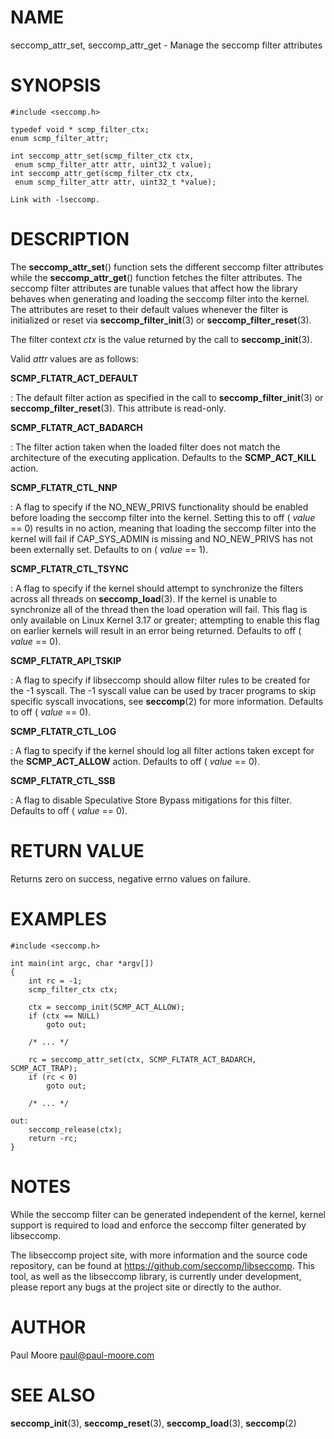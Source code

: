 NAME
====

seccomp_attr_set, seccomp_attr_get - Manage the seccomp filter
attributes

SYNOPSIS
========

    #include <seccomp.h>

    typedef void * scmp_filter_ctx;
    enum scmp_filter_attr;

    int seccomp_attr_set(scmp_filter_ctx ctx,
     enum scmp_filter_attr attr, uint32_t value);
    int seccomp_attr_get(scmp_filter_ctx ctx,
     enum scmp_filter_attr attr, uint32_t *value);

    Link with -lseccomp.

DESCRIPTION
===========

The **seccomp_attr_set**() function sets the different seccomp filter
attributes while the **seccomp_attr_get**() function fetches the
filter attributes. The seccomp filter attributes are tunable values that
affect how the library behaves when generating and loading the seccomp
filter into the kernel. The attributes are reset to their default values
whenever the filter is initialized or reset via
**seccomp_filter_init**(3) or **seccomp_filter_reset**(3).

The filter context *ctx* is the value returned by the call to
**seccomp_init**(3).

Valid *attr* values are as follows:

**SCMP_FLTATR_ACT_DEFAULT**

:   The default filter action as specified in the call to
    **seccomp_filter_init**(3) or **seccomp_filter_reset**(3). This
    attribute is read-only.

**SCMP_FLTATR_ACT_BADARCH**

:   The filter action taken when the loaded filter does not match the
    architecture of the executing application. Defaults to the
    **SCMP_ACT_KILL** action.

**SCMP_FLTATR_CTL_NNP**

:   A flag to specify if the NO_NEW_PRIVS functionality should be
    enabled before loading the seccomp filter into the kernel. Setting
    this to off ( *value* == 0) results in no action, meaning that
    loading the seccomp filter into the kernel will fail if
    CAP_SYS_ADMIN is missing and NO_NEW_PRIVS has not been
    externally set. Defaults to on ( *value* == 1).

**SCMP_FLTATR_CTL_TSYNC**

:   A flag to specify if the kernel should attempt to synchronize the
    filters across all threads on **seccomp_load**(3). If the kernel is
    unable to synchronize all of the thread then the load operation will
    fail. This flag is only available on Linux Kernel 3.17 or greater;
    attempting to enable this flag on earlier kernels will result in an
    error being returned. Defaults to off ( *value* == 0).

**SCMP_FLTATR_API_TSKIP**

:   A flag to specify if libseccomp should allow filter rules to be
    created for the -1 syscall. The -1 syscall value can be used by
    tracer programs to skip specific syscall invocations, see
    **seccomp**(2) for more information. Defaults to off ( *value* ==
    0).

**SCMP_FLTATR_CTL_LOG**

:   A flag to specify if the kernel should log all filter actions taken
    except for the **SCMP_ACT_ALLOW** action. Defaults to off (
    *value* == 0).

**SCMP_FLTATR_CTL_SSB**

:   A flag to disable Speculative Store Bypass mitigations for this
    filter. Defaults to off ( *value* == 0).

RETURN VALUE
============

Returns zero on success, negative errno values on failure.

EXAMPLES
========

    #include <seccomp.h>

    int main(int argc, char *argv[])
    {
    	int rc = -1;
    	scmp_filter_ctx ctx;

    	ctx = seccomp_init(SCMP_ACT_ALLOW);
    	if (ctx == NULL)
    		goto out;

    	/* ... */

    	rc = seccomp_attr_set(ctx, SCMP_FLTATR_ACT_BADARCH, SCMP_ACT_TRAP);
    	if (rc < 0)
    		goto out;

    	/* ... */

    out:
    	seccomp_release(ctx);
    	return -rc;
    }

NOTES
=====

While the seccomp filter can be generated independent of the kernel,
kernel support is required to load and enforce the seccomp filter
generated by libseccomp.

The libseccomp project site, with more information and the source code
repository, can be found at https://github.com/seccomp/libseccomp. This
tool, as well as the libseccomp library, is currently under development,
please report any bugs at the project site or directly to the author.

AUTHOR
======

Paul Moore <paul@paul-moore.com>

SEE ALSO
========

**seccomp_init**(3), **seccomp_reset**(3), **seccomp_load**(3),
**seccomp**(2)
